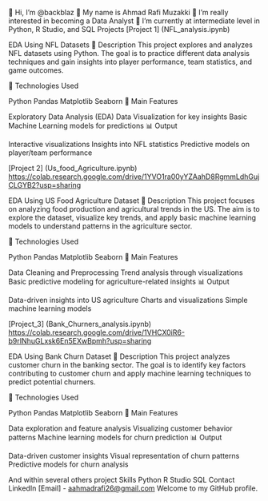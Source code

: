 👋 Hi, I’m @backblaz 👋
My name is Ahmad Rafi Muzakki
👀 I’m really interested in becoming a Data Analyst
🌱 I’m currently at intermediate level in Python, R Studio, and SQL
Projects
[Project 1] (NFL_analysis.ipynb)

EDA Using NFL Datasets
📌 Description This project explores and analyzes NFL datasets using Python. The goal is to practice different data analysis techniques and gain insights into player performance, team statistics, and game outcomes.

🔧 Technologies Used

Python Pandas Matplotlib Seaborn 🚀 Main Features

Exploratory Data Analysis (EDA) Data Visualization for key insights Basic Machine Learning models for predictions 📊 Output

Interactive visualizations Insights into NFL statistics Predictive models on player/team performance

[Project 2] (Us_food_Agriculture.ipynb) https://colab.research.google.com/drive/1YVO1ra00yYZAahD8RgmmLdhGujCLGYB2?usp=sharing

EDA Using US Food Agriculture Dataset
📌 Description This project focuses on analyzing food production and agricultural trends in the US. The aim is to explore the dataset, visualize key trends, and apply basic machine learning models to understand patterns in the agriculture sector.

🔧 Technologies Used

Python Pandas Matplotlib Seaborn 🚀 Main Features

Data Cleaning and Preprocessing Trend analysis through visualizations Basic predictive modeling for agriculture-related insights 📊 Output

Data-driven insights into US agriculture Charts and visualizations Simple machine learning models

[Project_3] (Bank_Churners_analysis.ipynb) https://colab.research.google.com/drive/1VHCX0iR6-b9rINhuGLxsk6En5EXwBpmh?usp=sharing

EDA Using Bank Churn Dataset
📌 Description This project analyzes customer churn in the banking sector. The goal is to identify key factors contributing to customer churn and apply machine learning techniques to predict potential churners.

🔧 Technologies Used

Python Pandas Matplotlib Seaborn 🚀 Main Features

Data exploration and feature analysis Visualizing customer behavior patterns Machine learning models for churn prediction 📊 Output

Data-driven customer insights Visual representation of churn patterns Predictive models for churn analysis

And within several others project
Skills
Python
R Studio
SQL
Contact
LinkedIn
[Email] - aahmadrafi26@gmail.com
Welcome to my GitHub profile.
